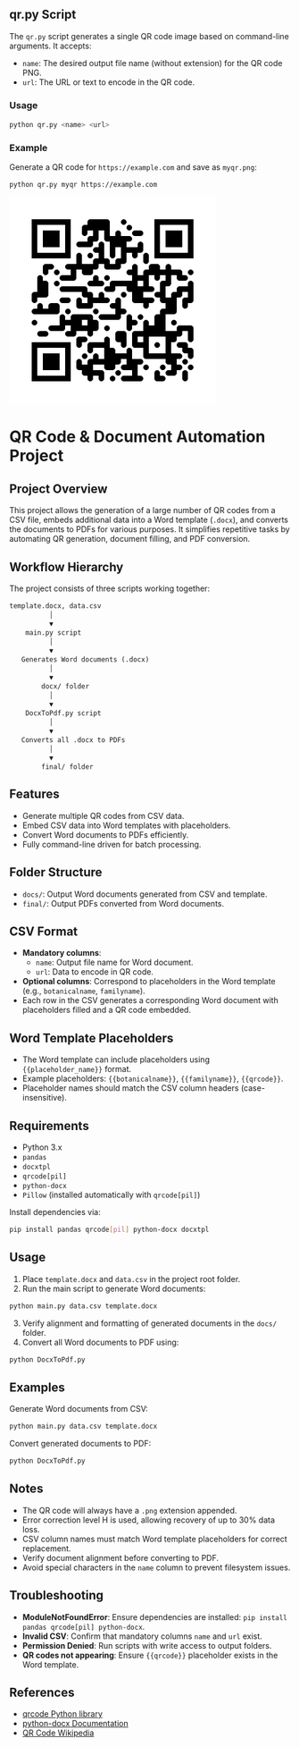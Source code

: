 ## qr.py Script
The `qr.py` script generates a single QR code image based on command-line arguments. It accepts:
- `name`: The desired output file name (without extension) for the QR code PNG.  
- `url`: The URL or text to encode in the QR code.  

### Usage
```bash
python qr.py <name> <url>
```

### Example
Generate a QR code for `https://example.com` and save as `myqr.png`:
```bash
python qr.py myqr https://example.com
```
![Example QR Code](myqr.png)

# QR Code & Document Automation Project

## Project Overview
This project allows the generation of a large number of QR codes from a CSV file, embeds additional data into a Word template (`.docx`), and converts the documents to PDFs for various purposes. It simplifies repetitive tasks by automating QR generation, document filling, and PDF conversion.

## Workflow Hierarchy
The project consists of three scripts working together:

```
template.docx, data.csv
          │
          ▼
    main.py script
          │
          ▼
   Generates Word documents (.docx)
          │
          ▼
        docx/ folder
          │
          ▼
    DocxToPdf.py script
          │
          ▼
   Converts all .docx to PDFs
          │
          ▼
        final/ folder
```

## Features
- Generate multiple QR codes from CSV data.  
- Embed CSV data into Word templates with placeholders.   
- Convert Word documents to PDFs efficiently.  
- Fully command-line driven for batch processing.  

## Folder Structure
- `docs/`: Output Word documents generated from CSV and template.  
- `final/`: Output PDFs converted from Word documents.  

## CSV Format
- **Mandatory columns**:  
  - `name`: Output file name for Word document.  
  - `url`: Data to encode in QR code.  
- **Optional columns**: Correspond to placeholders in the Word template (e.g., `botanicalname`, `familyname`).  
- Each row in the CSV generates a corresponding Word document with placeholders filled and a QR code embedded.  

## Word Template Placeholders
- The Word template can include placeholders using `{{placeholder_name}}` format.  
- Example placeholders: `{{botanicalname}}`, `{{familyname}}`, `{{qrcode}}`.  
- Placeholder names should match the CSV column headers (case-insensitive).  

## Requirements
- Python 3.x  
- `pandas`  
- `docxtpl`
- `qrcode[pil]`  
- `python-docx`  
- `Pillow` (installed automatically with `qrcode[pil]`)  

Install dependencies via:
```bash
pip install pandas qrcode[pil] python-docx docxtpl
```

## Usage
1. Place `template.docx` and `data.csv` in the project root folder.  
2. Run the main script to generate Word documents:
```bash
python main.py data.csv template.docx
```
3. Verify alignment and formatting of generated documents in the `docs/` folder.  
4. Convert all Word documents to PDF using:
```bash
python DocxToPdf.py
```

## Examples
Generate Word documents from CSV:
```bash
python main.py data.csv template.docx
```
Convert generated documents to PDF:
```bash
python DocxToPdf.py
```

## Notes
- The QR code will always have a `.png` extension appended.  
- Error correction level H is used, allowing recovery of up to 30% data loss.  
- CSV column names must match Word template placeholders for correct replacement.  
- Verify document alignment before converting to PDF.  
- Avoid special characters in the `name` column to prevent filesystem issues.  

## Troubleshooting
- **ModuleNotFoundError**: Ensure dependencies are installed: `pip install pandas qrcode[pil] python-docx`.  
- **Invalid CSV**: Confirm that mandatory columns `name` and `url` exist.  
- **Permission Denied**: Run scripts with write access to output folders.  
- **QR codes not appearing**: Ensure `{{qrcode}}` placeholder exists in the Word template.  

## References
- [qrcode Python library](https://pypi.org/project/qrcode/)  
- [python-docx Documentation](https://python-docx.readthedocs.io/)  
- [QR Code Wikipedia](https://en.wikipedia.org/wiki/QR_code)